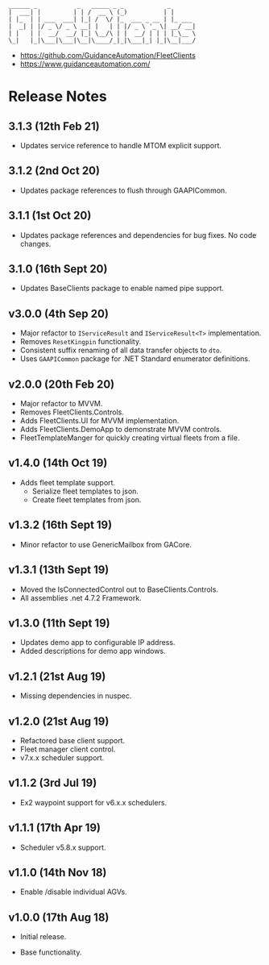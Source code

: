 ```
______ _           _   _____ _ _            _
|  ___| |         | | /  __ \ (_)          | |
| |_  | | ___  ___| |_| /  \/ |_  ___ _ __ | |_ ___
|  _| | |/ _ \/ _ \ __| |   | | |/ _ \ '_ \| __/ __|
| |   | |  __/  __/ |_| \__/\ | |  __/ | | | |_\__ \
\_|   |_|\___|\___|\__|\____/_|_|\___|_| |_|\__|___/
```

* https://github.com/GuidanceAutomation/FleetClients
* https://www.guidanceautomation.com/

# Release Notes

## 3.1.3 (12th Feb 21)

* Updates service reference to handle MTOM explicit support. 

## 3.1.2 (2nd Oct 20)

* Updates package references to flush through GAAPICommon. 

## 3.1.1 (1st Oct 20)

* Updates package references and dependencies for bug fixes. No code changes. 

## 3.1.0 (16th Sept 20)

* Updates BaseClients package to enable named pipe support. 

## v3.0.0 (4th Sep 20)

* Major refactor to ```IServiceResult``` and ```IServiceResult<T>``` implementation.
* Removes ```ResetKingpin``` functionality.
* Consistent suffix renaming of all data transfer objects to ```dto```.
* Uses ```GAAPICommon``` package for .NET Standard enumerator definitions.

## v2.0.0 (20th Feb 20)

* Major refactor to MVVM.
* Removes FleetClients.Controls.
* Adds FleetClients.UI for MVVM implementation.
* Adds FleetClients.DemoApp to demonstrate MVVM controls.
* FleetTemplateManger for quickly creating virtual fleets from a file.

## v1.4.0 (14th Oct 19)

* Adds fleet template support.
  * Serialize fleet templates to json.
  * Create fleet templates from json.

## v1.3.2 (16th Sept 19)

* Minor refactor to use GenericMailbox from GACore.

## v1.3.1 (13th Sept 19)

* Moved the IsConnectedControl out to BaseClients.Controls.
* All assemblies .net 4.7.2 Framework.

## v1.3.0 (11th Sept 19)

* Updates demo app to configurable IP address.
* Added descriptions for demo app windows.

## v1.2.1 (21st Aug 19)

* Missing dependencies in nuspec.

## v1.2.0 (21st Aug 19)

* Refactored base client support.
* Fleet manager client control.
* v7.x.x scheduler support.

## v1.1.2 (3rd Jul 19)

* Ex2 waypoint support for v6.x.x schedulers.

## v1.1.1 (17th Apr 19)

* Scheduler v5.8.x support.

## v1.1.0 (14th Nov 18)

* Enable /disable individual AGVs.

## v1.0.0 (17th Aug 18)

- Initial release.
* Base functionality.
